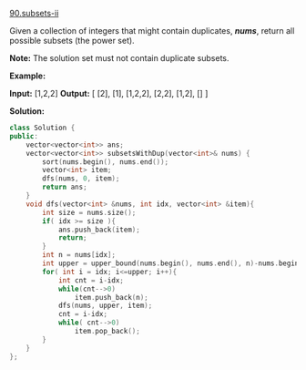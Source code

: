 [90.subsets-ii](https://leetcode.com/problems/subsets-ii/)  

Given a collection of integers that might contain duplicates, **_nums_**, return all possible subsets (the power set).

**Note:** The solution set must not contain duplicate subsets.

**Example:**

**Input:** \[1,2,2\]
**Output:**
\[
  \[2\],
  \[1\],
  \[1,2,2\],
  \[2,2\],
  \[1,2\],
  \[\]
\]  



**Solution:**  

```cpp
class Solution {
public:
    vector<vector<int>> ans;
    vector<vector<int>> subsetsWithDup(vector<int>& nums) {
        sort(nums.begin(), nums.end());
        vector<int> item;
        dfs(nums, 0, item);
        return ans;
    }
    void dfs(vector<int> &nums, int idx, vector<int> &item){
        int size = nums.size();
        if( idx >= size ){
            ans.push_back(item);
            return;
        }
        int n = nums[idx];
        int upper = upper_bound(nums.begin(), nums.end(), n)-nums.begin();
        for( int i = idx; i<=upper; i++){
            int cnt = i-idx;
            while(cnt-->0)
                item.push_back(n);
            dfs(nums, upper, item);
            cnt = i-idx;
            while( cnt-->0)
                item.pop_back();
        }
    }
};
```
      